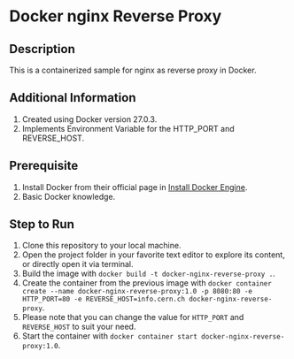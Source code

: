 # Docker nginx Reverse Proxy

## Description
This is a containerized sample for nginx as reverse proxy in Docker.

## Additional Information 
1. Created using Docker version 27.0.3.
2. Implements Environment Variable for the HTTP_PORT and REVERSE_HOST.

## Prerequisite
1. Install Docker from their official page in [Install Docker Engine](https://docs.docker.com/engine/install/).
2. Basic Docker knowledge.

## Step to Run
1. Clone this repository to your local machine.
2. Open the project folder in your favorite text editor to explore its content, or directly open it via terminal.
3. Build the image with `docker build -t docker-nginx-reverse-proxy .`.
4. Create the container from the previous image with `docker container create --name docker-nginx-reverse-proxy:1.0 -p 8080:80 -e HTTP_PORT=80 -e REVERSE_HOST=info.cern.ch docker-nginx-reverse-proxy`.
5. Please note that you can change the value for `HTTP_PORT` and `REVERSE_HOST` to suit your need.
6. Start the container with `docker container start docker-nginx-reverse-proxy:1.0`.
